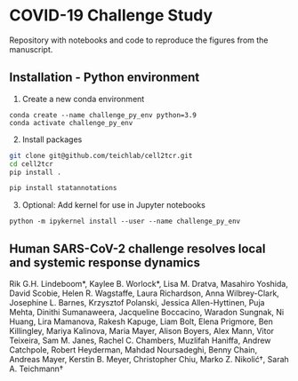 # COVID-19 Challenge Study

Repository with notebooks and code to reproduce the figures from the manuscript.

## Installation - Python environment

1. Create a new conda environment

```
conda create --name challenge_py_env python=3.9
conda activate challenge_py_env
```

2. Install packages

```bash
git clone git@github.com/teichlab/cell2tcr.git
cd cell2tcr
pip install .
```

```bash
pip install statannotations
```


3. Optional: Add kernel for use in Jupyter notebooks

```
python -m ipykernel install --user --name challenge_py_env
```

## Human SARS-CoV-2 challenge resolves local and systemic response dynamics
Rik G.H. Lindeboom*, Kaylee B. Worlock*, Lisa M. Dratva, Masahiro Yoshida, David Scobie, Helen R. Wagstaffe, Laura Richardson, Anna Wilbrey-Clark, Josephine L. Barnes, Krzysztof Polanski, Jessica Allen-Hyttinen, Puja Mehta, Dinithi Sumanaweera, Jacqueline Boccacino, Waradon Sungnak, Ni Huang, Lira Mamanova, Rakesh Kapuge, Liam Bolt, Elena Prigmore, Ben Killingley, Mariya Kalinova, Maria Mayer, Alison Boyers, Alex Mann, Vitor Teixeira, Sam M. Janes, Rachel C. Chambers, Muzlifah Haniffa, Andrew Catchpole, Robert Heyderman, Mahdad Noursadeghi, Benny Chain, Andreas Mayer, Kerstin B. Meyer, Christopher Chiu, Marko Z. Nikolić†, Sarah A. Teichmann†